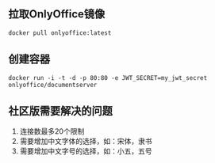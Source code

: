 ## 拉取OnlyOffice镜像
```
docker pull onlyoffice:latest
```

## 创建容器
```
docker run -i -t -d -p 80:80 -e JWT_SECRET=my_jwt_secret onlyoffice/documentserver
```

## 社区版需要解决的问题
1. 连接数最多20个限制
2. 需要增加中文字体的选择，如：宋体，隶书
3. 需要增加中文字号的选择，如：小五，五号